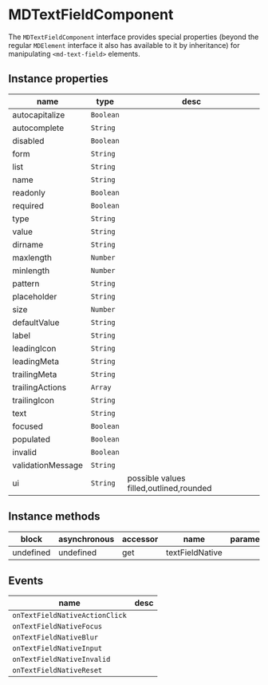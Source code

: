 # MDTextFieldComponent
The `MDTextFieldComponent` interface provides special properties (beyond the regular `MDElement` interface it also has available to it by inheritance) for manipulating `<md-text-field>` elements.

## Instance properties

name|type|desc
---|---|---
autocapitalize|`Boolean`|
autocomplete|`String`|
disabled|`Boolean`|
form|`String`|
list|`String`|
name|`String`|
readonly|`Boolean`|
required|`Boolean`|
type|`String`|
value|`String`|
dirname|`String`|
maxlength|`Number`|
minlength|`Number`|
pattern|`String`|
placeholder|`String`|
size|`Number`|
defaultValue|`String`|
label|`String`|
leadingIcon|`String`|
leadingMeta|`String`|
trailingMeta|`String`|
trailingActions|`Array`|
trailingIcon|`String`|
text|`String`|
focused|`Boolean`|
populated|`Boolean`|
invalid|`Boolean`|
validationMessage|`String`|
ui|`String`|possible values filled,outlined,rounded

## Instance methods

block| asynchronous | accessor| name| parameters
---| --- | ---| ---| ---
undefined| undefined | get| textFieldNative| 

## Events

name|desc
---|---
`onTextFieldNativeActionClick`|
`onTextFieldNativeFocus`|
`onTextFieldNativeBlur`|
`onTextFieldNativeInput`|
`onTextFieldNativeInvalid`|
`onTextFieldNativeReset`|
